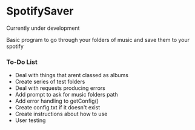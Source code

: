 # SpotifySaver

Currently under development

Basic program to go through your folders of music and save them to your spotify

### To-Do List
* Deal with things that arent classed as albums
* Create series of test folders
* Deal with requests producing errors
* Add prompt to ask for music folders path
* Add error handling to getConfig()
* Create config.txt if it doesn't exist
* Create instructions about how to use
* User testing
